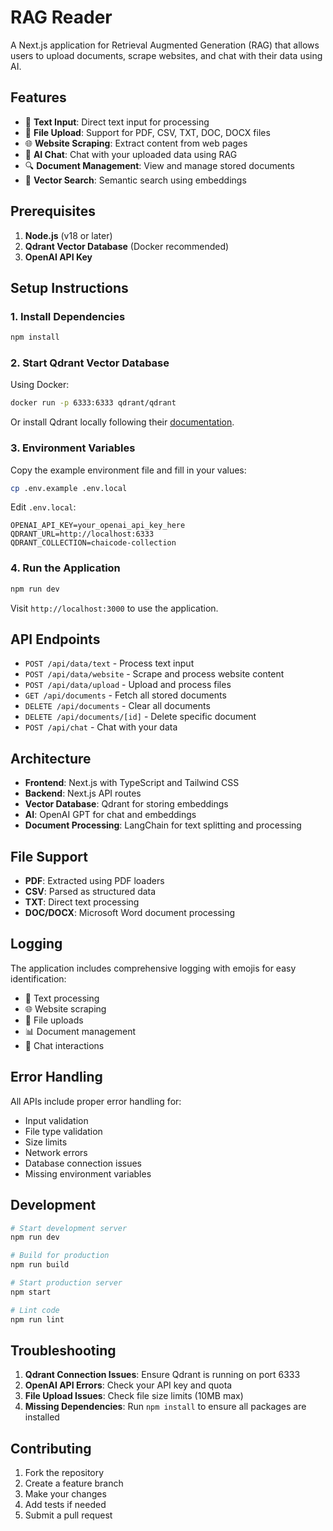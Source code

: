 # RAG Reader

A Next.js application for Retrieval Augmented Generation (RAG) that allows users to upload documents, scrape websites, and chat with their data using AI.

## Features

- 📝 **Text Input**: Direct text input for processing
- 📁 **File Upload**: Support for PDF, CSV, TXT, DOC, DOCX files
- 🌐 **Website Scraping**: Extract content from web pages
- 💬 **AI Chat**: Chat with your uploaded data using RAG
- 🔍 **Document Management**: View and manage stored documents
- 🎯 **Vector Search**: Semantic search using embeddings

## Prerequisites

1. **Node.js** (v18 or later)
2. **Qdrant Vector Database** (Docker recommended)
3. **OpenAI API Key**

## Setup Instructions

### 1. Install Dependencies

```bash
npm install
```

### 2. Start Qdrant Vector Database

Using Docker:
```bash
docker run -p 6333:6333 qdrant/qdrant
```

Or install Qdrant locally following their [documentation](https://qdrant.tech/documentation/quick-start/).

### 3. Environment Variables

Copy the example environment file and fill in your values:
```bash
cp .env.example .env.local
```

Edit `.env.local`:
```env
OPENAI_API_KEY=your_openai_api_key_here
QDRANT_URL=http://localhost:6333
QDRANT_COLLECTION=chaicode-collection
```

### 4. Run the Application

```bash
npm run dev
```

Visit `http://localhost:3000` to use the application.

## API Endpoints

- `POST /api/data/text` - Process text input
- `POST /api/data/website` - Scrape and process website content
- `POST /api/data/upload` - Upload and process files
- `GET /api/documents` - Fetch all stored documents
- `DELETE /api/documents` - Clear all documents
- `DELETE /api/documents/[id]` - Delete specific document
- `POST /api/chat` - Chat with your data

## Architecture

- **Frontend**: Next.js with TypeScript and Tailwind CSS
- **Backend**: Next.js API routes
- **Vector Database**: Qdrant for storing embeddings
- **AI**: OpenAI GPT for chat and embeddings
- **Document Processing**: LangChain for text splitting and processing

## File Support

- **PDF**: Extracted using PDF loaders
- **CSV**: Parsed as structured data
- **TXT**: Direct text processing
- **DOC/DOCX**: Microsoft Word document processing

## Logging

The application includes comprehensive logging with emojis for easy identification:
- 📝 Text processing
- 🌐 Website scraping
- 📁 File uploads
- 📊 Document management
- 🤖 Chat interactions

## Error Handling

All APIs include proper error handling for:
- Input validation
- File type validation
- Size limits
- Network errors
- Database connection issues
- Missing environment variables

## Development

```bash
# Start development server
npm run dev

# Build for production
npm run build

# Start production server
npm start

# Lint code
npm run lint
```

## Troubleshooting

1. **Qdrant Connection Issues**: Ensure Qdrant is running on port 6333
2. **OpenAI API Errors**: Check your API key and quota
3. **File Upload Issues**: Check file size limits (10MB max)
4. **Missing Dependencies**: Run `npm install` to ensure all packages are installed

## Contributing

1. Fork the repository
2. Create a feature branch
3. Make your changes
4. Add tests if needed
5. Submit a pull request